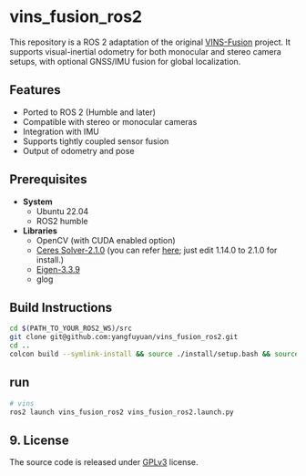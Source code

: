 # vins_fusion_ros2

This repository is a ROS 2 adaptation of the original [VINS-Fusion](https://github.com/HKUST-Aerial-Robotics/VINS-Fusion) project. It supports visual-inertial odometry for both monocular and stereo camera setups, with optional GNSS/IMU fusion for global localization.

## Features

- Ported to ROS 2 (Humble and later)
- Compatible with stereo or monocular cameras
- Integration with IMU
- Supports tightly coupled sensor fusion
- Output of odometry and pose 

## Prerequisites
- **System**
  - Ubuntu 22.04
  - ROS2 humble
- **Libraries**
  - OpenCV (with CUDA enabled option)
  - [Ceres Solver-2.1.0](http://ceres-solver.org/installation.html) (you can refer [here](https://github.com/zinuok/VINS-Fusion#-ceres-solver-1); just edit 1.14.0 to 2.1.0 for install.)
  - [Eigen-3.3.9](https://github.com/zinuok/VINS-Fusion#-eigen-1)
  - glog

## Build Instructions

```bash
cd $(PATH_TO_YOUR_ROS2_WS)/src
git clone git@github.com:yangfuyuan/vins_fusion_ros2.git
cd ..
colcon build --symlink-install && source ./install/setup.bash && source ./install/local_setup.bash
```

## run
```bash
# vins
ros2 launch vins_fusion_ros2 vins_fusion_ros2.launch.py
```

## 9. License
The source code is released under [GPLv3](http://www.gnu.org/licenses/) license.